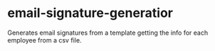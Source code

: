 # email-signature-generatior
Generates email signatures from a template getting the info for each employee from a csv file.
